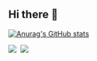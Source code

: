 ## Hi there 👋

<!--
**CNICDS/CNICDS** is a ✨ _special_ ✨ repository because its `README.md` (this file) appears on your GitHub profile.

Here are some ideas to get you started:

- 🔭 I’m currently working on ...
- 🌱 I’m currently learning ...
- 👯 I’m looking to collaborate on ...
- 🤔 I’m looking for help with ...
- 💬 Ask me about ...
- 📫 How to reach me: ...
- 😄 Pronouns: ...
- ⚡ Fun fact: ...
-->

[![Anurag's GitHub stats](https://github-readme-stats.vercel.app/api?username=cnicds)](https://github.com/anuraghazra/github-readme-stats)

<img src='https://img.shields.io/github/stars/hkuds?color=green&style=social' />&nbsp;
<img src='https://img.shields.io/github/followers/hkuds?color=green&style=social' />
